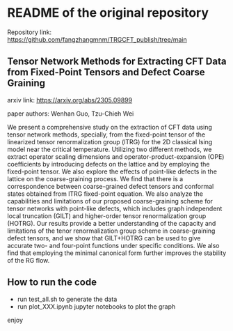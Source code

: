 
# README of the original repository
Repository link: https://github.com/fangzhangmnm/TRGCFT_publish/tree/main
## Tensor Network Methods for Extracting CFT Data from Fixed-Point Tensors and Defect Coarse Graining

arxiv link: <https://arxiv.org/abs/2305.09899>

paper authors: Wenhan Guo, Tzu-Chieh Wei

We present a comprehensive study on the extraction of CFT data using tensor network methods, specially, from the fixed-point tensor of the linearized tensor renormalization group (lTRG) for the 2D classical Ising model near the critical temperature. Utilizing two different methods, we extract operator scaling dimensions and operator-product-expansion (OPE) coefficients by introducing defects on the lattice and by employing the fixed-point tensor. We also explore the effects of point-like defects in the lattice on the coarse-graining process. We find that there is a correspondence between coarse-grained defect tensors and conformal states obtained from lTRG fixed-point equation. We also analyze the capabilities and limitations of our proposed coarse-graining scheme for tensor networks with point-like defects, which includes graph independent local truncation (GILT) and higher-order tensor renormalization group (HOTRG). Our results provide a better understanding of the capacity and limitations of the tenor renormalization group scheme in coarse-graining defect tensors, and we show that GILT+HOTRG can be used to give accurate two- and four-point functions under specific conditions. We also find that employing the minimal canonical form further improves the stability of the RG flow.


## How to run the code

- run test_all.sh to generate the data
- run plot_XXX.ipynb jupyter notebooks to plot the graph

enjoy


